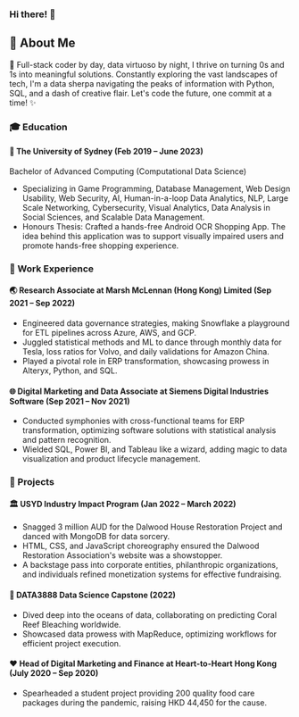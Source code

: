 ### Hi there! 👋

<!--
**shashwatgupta2000/shashwatgupta2000** is a ✨ _special_ ✨ repository because its `README.md` (this file) appears on your GitHub profile.

Here are some ideas to get you started:

- 🔭 I’m currently working on ... 
- 🌱 I’m currently learning ...
- 👯 I’m looking to collaborate on ...
- 🤔 I’m looking for help with ...
- 💬 Ask me about ...
- 📫 How to reach me: ...
- 😄 Pronouns: ...
- ⚡ Fun fact: ...
-->

## 👾 About Me

🚀 Full-stack coder by day, data virtuoso by night, I thrive on turning 0s and 1s into meaningful solutions. Constantly exploring the vast landscapes of tech, I'm a data sherpa navigating the peaks of information with Python, SQL, and a dash of creative flair. Let's code the future, one commit at a time! ✨

### 🎓 Education

#### 🏫 The University of Sydney (Feb 2019 – June 2023)
Bachelor of Advanced Computing (Computational Data Science)
- Specializing in Game Programming, Database Management, Web Design Usability, Web Security, AI, Human-in-a-loop Data Analytics, NLP, Large Scale Networking, Cybersecurity, Visual Analytics, Data Analysis in Social Sciences, and Scalable Data Management.
- Honours Thesis: Crafted a hands-free Android OCR Shopping App. The idea behind this application was to support visually impaired users and promote hands-free shopping experience.

### 💼 Work Experience

#### 🌏 Research Associate at Marsh McLennan (Hong Kong) Limited (Sep 2021 – Sep 2022)
- Engineered data governance strategies, making Snowflake a playground for ETL pipelines across Azure, AWS, and GCP.
- Juggled statistical methods and ML to dance through monthly data for Tesla, loss ratios for Volvo, and daily validations for Amazon China.
- Played a pivotal role in ERP transformation, showcasing prowess in Alteryx, Python, and SQL.
  
####  🌐 Digital Marketing and Data Associate at Siemens Digital Industries Software (Sep 2021 – Nov 2021)
- Conducted symphonies with cross-functional teams for ERP transformation, optimizing software solutions with statistical analysis and pattern recognition.
- Wielded SQL, Power BI, and Tableau like a wizard, adding magic to data visualization and product lifecycle management.

### 🚀 Projects

#### 🏛️ USYD Industry Impact Program (Jan 2022 – March 2022)
- Snagged 3 million AUD for the Dalwood House Restoration Project and danced with MongoDB for data sorcery.
- HTML, CSS, and JavaScript choreography ensured the Dalwood Restoration Association's website was a showstopper.
- A backstage pass into corporate entities, philanthropic organizations, and individuals refined monetization systems for effective fundraising.

#### 🌊 DATA3888 Data Science Capstone (2022)
- Dived deep into the oceans of data, collaborating on predicting Coral Reef Bleaching worldwide.
- Showcased data prowess with MapReduce, optimizing workflows for efficient project execution.

#### ❤️ Head of Digital Marketing and Finance at Heart-to-Heart Hong Kong (July 2020 – Sep 2020)
- Spearheaded a student project providing 200 quality food care packages during the pandemic, raising HKD 44,450 for the cause.
